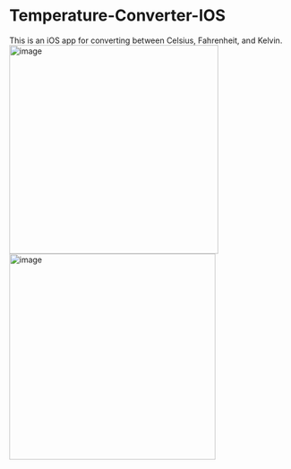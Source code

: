# Temperature-Converter-IOS
This is an iOS app for converting between Celsius, Fahrenheit, and Kelvin.
<br/>
<img width="373" alt="image" src="https://github.com/user-attachments/assets/336ec3df-7809-4d3e-9276-a983e5759a42" />
<img width="368" alt="image" src="https://github.com/user-attachments/assets/4b5d6cd9-53c6-4e5c-ae3e-3384bf43f7ce" />

